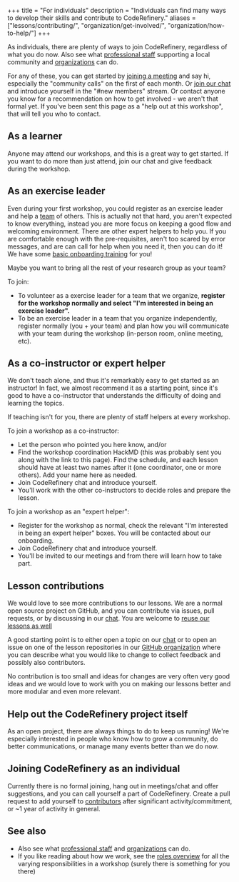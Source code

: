 +++
title = "For individuals"
description = "Individuals can find many ways to develop their skills and contribute to CodeRefinery."
aliases = ["lessons/contributing/", "organization/get-involved/", "organization/how-to-help/"]
+++

As individuals, there are plenty of ways to join CodeRefinery,
regardless of what you do now.  Also see what [professional
staff](@/join/staff.md) supporting a local community and
[organizations](@/join/organizations.md) can do.

For any of these, you can get started by [joining a
meeting](@/join/meetings.md) and say hi, especially the "community
calls" on the first of each month.  Or [join our
chat](https://coderefinery.github.io/manuals/chat/) and introduce
yourself in the "#new members" stream.  Or contact anyone you know for
a recommendation on how to get involved - we aren't that formal yet.
If you've been sent this page as a "help out at this workshop", that
will tell you who to contact.


## As a learner

Anyone may attend our workshops, and this is a great way to get
started.  If you want to do more than just attend, join our chat and
give feedback during the workshop.


## As an exercise leader

Even during your first workshop, you could register as an exercise
leader and help a
[team](@/workshops/teaching-style.md#teams) of others.  This is actually not
that hard, you aren't expected to know everything, instead you are more
focus on keeping a good flow and welcoming environment.  There are
other expert helpers to help you.  If you are comfortable enough with
the pre-requisites, aren't too scared by error messages, and are can
call for help when you need it, then you can do
it!  We have some [basic onboarding
training](https://coderefinery.github.io/manuals/exercise-leaders/)
for you!

Maybe you want to bring all the rest of your research group as your
team?

To join:
* To volunteer as a exercise leader for a team that we organize,
  **register for the workshop normally and select "I'm interested in
  being an exercise leader".**
* To be an exercise leader in a team that you organize independently,
  register normally (you + your team) and plan how you will
  communicate with your team during the workshop (in-person room,
  online meeting, etc).


## As a co-instructor or expert helper

We don't teach alone, and thus it's remarkably easy to get started as
an instructor!  In fact, we almost recommend it as a starting point,
since it's good to have a co-instructor that understands the difficulty
of doing and learning the topics.

If teaching isn't for you, there are plenty of staff helpers at every
workshop.

To join a workshop as a co-instructor:
* Let the person who pointed you here know, and/or
* Find the workshop coordination HackMD (this was probably sent you
  along with the link to this page).  Find the schedule, and each
  lesson should have at least two names after it (one coordinator, one
  or more others).  Add your name here as needed.
* Join CodeRefinery chat and introduce yourself.
* You'll work with the other co-instructors to decide roles and
  prepare the lesson.

To join a workshop as an "expert helper":
* Register for the workshop as normal, check the relevant "I'm
  interested in being an expert helper" boxes.  You will be contacted
  about our onboarding.
* Join CodeRefinery chat and introduce yourself.
* You'll be invited to our meetings and from there will learn how to
  take part.


## Lesson contributions

We would love to see more contributions to our lessons. We are a normal open
source project on GitHub, and you can contribute via issues, pull requests, or
by discussing in our [chat](https://coderefinery.zulipchat.com/).  You
are welcome to [reuse our lessons as well](@/lessons/reusing.md)

A good starting point is to either open a topic on our
[chat](https://coderefinery.zulipchat.com/) or to open an issue on one of the
lesson repositories in our [GitHub
organization](https://github.com/coderefinery) where you can describe what you
would like to change to collect feedback and possibly also contributors.

No contribution is too small and ideas for changes are very often very good
ideas and we would love to work with you on making our lessons better and more
modular and even more relevant.


## Help out the CodeRefinery project itself

As an open project, there are always things to do to keep us running!
We're especially interested in people who know how to grow a
community, do better communications, or manage many events better than
we do now.


## Joining CodeRefinery as an individual

Currently there is no formal joining, hang out in meetings/chat and
offer suggestions, and you can call yourself a part of CodeRefinery.
Create a pull request to add yourself to
[contributors](@/about/contributors.md) after significant
activity/commitment, or ~1 year of activity in general.


## See also

* Also see what [professional staff](@/join/staff.md) and
  [organizations](@/join/organizations.md) can do.
* If you like reading about how we work, see the [roles
  overview](https://coderefinery.github.io/manuals/roles-overview/)
  for all the varying responsibilities in a workshop (surely there is
  something for you there)
